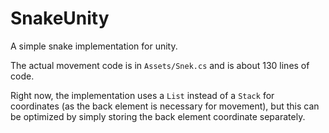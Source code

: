 # SnakeUnity

A simple snake implementation for unity.

The actual movement code is in `Assets/Snek.cs` and is about 130 lines of code.

Right now, the implementation uses a `List` instead of a `Stack` for coordinates (as the back element is necessary for movement), but this can be optimized by simply storing the back element coordinate separately.
